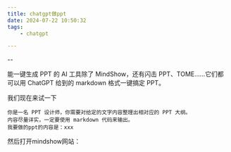 ```yaml
---
title: chatgpt做ppt
date: 2024-07-22 10:50:32
tags:
	- chatgpt

---
```


--

能一键生成 PPT 的 AI 工具除了 MindShow，还有闪击 PPT、TOME……它们都可以用 ChatGPT 给到的 markdown 格式一键搞定 PPT。

我们现在来试一下

```
你是一名 PPT 设计师，你需要对给定的文字内容整理出相对应的 PPT 大纲。
内容尽量详实，一定要使用 markdown 代码来输出。
我要做的ppt的内容是：xxx
```

然后打开mindshow网站：


